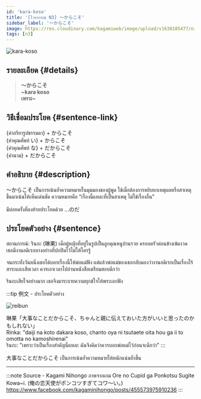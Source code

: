 ```yaml
---
id: 'kara-koso'
title: '[ไวยากรณ์ N3] 〜からこそ'
sidebar_label: '〜からこそ'
image: https://res.cloudinary.com/kagamiweb/image/upload/v1638105477/nihongo/grammar/n3/reibun/kara-koso.jpg
tags: [n3]
---
```


![kara-koso](https://res.cloudinary.com/kagamiweb/image/upload/v1638105468/nihongo/grammar/n3/kara-koso.jpg)

## รายละเอียด {#details}

> **〜からこそ**  
> **~kara koso**  
> **เพราะ~**

## วิธีเชื่อมประโยค {#sentence-link}

{คำกริยารูปธรรมดา} + からこそ  
{คำคุณศัพท์ い} + からこそ  
{คำคุณศัพท์ な} + だからこそ  
{คำนาม} + だからこそ  

## คำอธิบาย {#description}

〜からこそ เป็นการเน้นย้ำความหมายในมุมมองของผู้พูด ใช้เมื่อต้องการหยิบยกเหตุผลหรือสาเหตุขึ้นมาเน้นให้เห็นเด่นชัด 
ความหมายคือ “เรื่องนี้แหละที่เป็นสาเหตุ ไม่ใช่เรื่องอื่น”

มีบ่อยครั้งที่ลงท้ายประโยคด้วย ...のだ 

## ประโยคตัวอย่าง {#sentence}

สถานการณ์: รินกะ (琳果) เด็กผู้หญิงที่อยู่ในรูปเป็นลูกคุณหนูบ้านรวย ครอบครัวค่อนข้างเข้มงวด เธอมีงานอดิเรกบางอย่างที่ปกปิดไว้ไม่ให้ใครรู้ 

จนกระทั่งวันหนึ่งเธอได้บอกเรื่องนี้ให้พ่อแม่ฟัง แต่แล้วพ่อแม่ของเธอกลับมองว่างานอดิเรกเป็นเรื่องไร้สาระและเสียเวลา ควรเอาเวลาไปอ่านหนังสือเตรียมสอบดีกว่า 

รินกะเสียใจอย่างมาก เธอจึงมาระบายความทุกข์ใจให้พระเอกฟัง

:::tip 例文 - ประโยคตัวอย่าง

![reibun](https://res.cloudinary.com/kagamiweb/image/upload/v1638105477/nihongo/grammar/n3/reibun/kara-koso.jpg)

琳果「大事なことだからこそ、ちゃんと親に伝えておいた方がいいと思ったのかもしれない」  
Rinka: "daiji na koto dakara koso, chanto oya ni tsutaete oita hou ga ii to omotta no kamoshirenai"  
รินกะ: "เพราะว่าเป็นเรื่องสำคัญนี่แหละ ฉันจึงคิดว่าควรบอกพ่อแม่ไว้ก่อนจะดีกว่า"
:::

大事なことだからこそ เป็นการเน้นย้ำความหมายให้หนักแน่นยิ่งขึ้น

---
:::note Source - Kagami Nihongo
ภาพจากเกม Ore no Cupid ga Ponkotsu Sugite Kowa~i. (俺の恋天使がポンコツすぎてコワ～い。)    
https://www.facebook.com/kagaminihongo/posts/455573975910236
:::